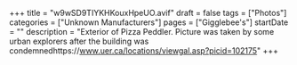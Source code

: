 +++
title = "w9wSD9TIYKHKouxHpeUO.avif"
draft = false
tags = ["Photos"]
categories = ["Unknown Manufacturers"]
pages = ["Gigglebee's"]
startDate = ""
description = "Exterior of Pizza Peddler. Picture was taken by some urban explorers after the building was condemnedhttps://www.uer.ca/locations/viewgal.asp?picid=102175"
+++

